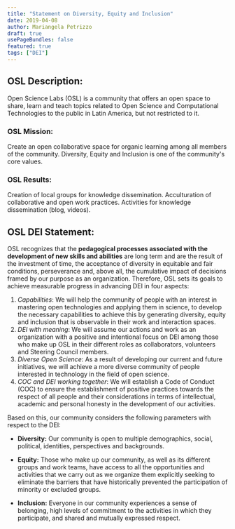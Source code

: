 ```yaml
---
title: "Statement on Diversity, Equity and Inclusion"
date: 2019-04-08
author: Mariangela Petrizzo
draft: true
usePageBundles: false
featured: true
tags: ["DEI"]
---
```


## OSL Description:
Open Science Labs (OSL) is a community that offers an open space to share, learn and teach topics related to Open Science and Computational Technologies to the public in Latin America, but not restricted to it.

### OSL Mission:
Create an open collaborative space for organic learning among all members of the community.
Diversity, Equity and Inclusion is one of the community's core values.

### OSL Results:
Creation of local groups for knowledge dissemination.
Acculturation of collaborative and open work practices.
Activities for knowledge dissemination (blog, videos).

## OSL DEI Statement:

OSL recognizes that the **pedagogical processes associated with the development of new skills and abilities** are long term and are the result of the investment of time, the acceptance of diversity in equitable and fair conditions, perseverance and, above all, the cumulative impact of decisions framed by our purpose as an organization. Therefore, OSL sets its goals to achieve measurable progress in advancing DEI in four aspects:

1. *Capabilities*: We will help the community of people with an interest in mastering open technologies and applying them in science, to develop the necessary capabilities to achieve this by generating diversity, equity and inclusion that is observable in their work and interaction spaces.
2. *DEI with meaning*: We will assume our actions and work as an organization with a positive and intentional focus on DEI among those who make up OSL in their different roles as collaborators, volunteers and Steering Council members.
3. *Diverse Open Science*: As a result of developing our current and future initiatives, we will achieve a more diverse community of people interested in technology in the field of open science.
4. *COC and DEI working together*: We will establish a Code of Conduct (COC) to ensure the establishment of positive practices towards the respect of all people and their considerations in terms of intellectual, academic and personal honesty in the development of our activities.

Based on this, our community considers the following parameters with respect to the DEI:

* **Diversity:** Our community is open to multiple demographics, social, political, identities, perspectives and backgrounds.
  
* **Equity:** Those who make up our community, as well as its different groups and work teams, have access to all the opportunities and activities that we carry out as we organize them explicitly seeking to eliminate the barriers that have historically prevented the participation of minority or excluded groups.
  
* **Inclusion:** Everyone in our community experiences a sense of belonging, high levels of commitment to the activities in which they participate, and shared and mutually expressed respect.
